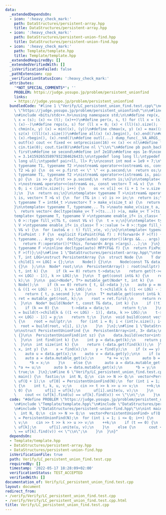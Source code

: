 ```yaml
---
data:
  _extendedDependsOn:
  - icon: ':heavy_check_mark:'
    path: DataStructures/persistent-array.hpp
    title: DataStructures/persistent-array.hpp
  - icon: ':heavy_check_mark:'
    path: DataStructures/persistent-union-find.hpp
    title: DataStructures/persistent-union-find.hpp
  - icon: ':heavy_check_mark:'
    path: Template/template.hpp
    title: Template/template.hpp
  _extendedRequiredBy: []
  _extendedVerifiedWith: []
  _isVerificationFailed: false
  _pathExtension: cpp
  _verificationStatusIcon: ':heavy_check_mark:'
  attributes:
    '*NOT_SPECIAL_COMMENTS*': ''
    PROBLEM: https://judge.yosupo.jp/problem/persistent_unionfind
    links:
    - https://judge.yosupo.jp/problem/persistent_unionfind
  bundledCode: "#line 1 \"Verify/LC_persistent_union_find.test.cpp\"\n#define PROBLEM\
    \ \"https://judge.yosupo.jp/problem/persistent_unionfind\"\n\n#line 1 \"Template/template.hpp\"\
    \n#include <bits/stdc++.h>\nusing namespace std;\n\n#define rep(x, s, t) for (ll\
    \ x = (s); (x) <= (t); (x)++)\n#define per(x, s, t) for (ll x = (s); (x) >= (t);\
    \ (x)--)\n#define reps(x, s) for (ll x = 0; (x) < (ll)(s).size(); (x)++)\n#define\
    \ chmin(x, y) (x) = min((x), (y))\n#define chmax(x, y) (x) = max((x), (y))\n#define\
    \ sz(x) ((ll)(x).size())\n#define all(x) (x).begin(), (x).end()\n#define rall(x)\
    \ (x).rbegin(), (x).rend()\n#define outl(...) dump_func(__VA_ARGS__)\n#define\
    \ outf(x) cout << fixed << setprecision(16) << (x) << nl\n#define fastio ios::sync_with_stdio(0);\
    \ cin.tie(0); cout.tie(0)\n#define nl \"\\n\"\n#define pb push_back\n#define fi\
    \ first\n#define se second\n#define inf 2e18\n#define eps 1e-9\nconst double PI\
    \ = 3.1415926535897932384626433;\n\ntypedef long long ll;\ntypedef unsigned long\
    \ long ull;\ntypedef pair<ll, ll> P;\n\nconst int mod = 1e9 + 7;\n\ntemplate<\
    \ typename T1, typename T2 >\nostream& operator<<(ostream& os, const pair< T1,\
    \ T2 >& p) {\n  os << p.first << \" \" << p.second;\n  return os;\n}\n\ntemplate<\
    \ typename T1, typename T2 >\nistream& operator>>(istream& is, pair< T1, T2 >&\
    \ p) {\n  is >> p.first >> p.second;\n  return is;\n}\n\ntemplate< typename T\
    \ >\nostream& operator<<(ostream& os, const vector< T >& v) {\n  for (int i =\
    \ 0; i < (int)v.size(); i++) {\n    os << v[i] << (i + 1 != v.size()?\" \":\"\"\
    );\n  }\n  return os;\n}\n\ntemplate< typename T >\nistream& operator>>(istream&\
    \ is, vector< T >& v) {\n  for (T& in : v) is >> in;\n  return is;\n}\n\ntemplate<\
    \ typename T = int64_t >\nvector< T > make_v(size_t a) {\n  return vector< T >(a);\n\
    }\n\ntemplate< typename T, typename... Ts >\nauto make_v(size_t a, Ts... ts) {\n\
    \  return vector< decltype(make_v< T >(ts...)) >(a, make_v< T >(ts...));\n}\n\n\
    template< typename T, typename V >\ntypename enable_if< is_class< T >::value ==\
    \ 0 >::type fill_v(T& t, const V& v) {\n  t = v;\n}\n\ntemplate< typename T, typename\
    \ V >\ntypename enable_if< is_class< T >::value != 0 >::type fill_v(T& t, const\
    \ V& v) {\n  for (auto& e : t) fill_v(e, v);\n}\n\ntemplate< typename F >\nstruct\
    \ FixPoint : F {\n  explicit FixPoint(F&& f) : F(forward< F >(f)) {}\n\n  template<\
    \ typename... Args >\n  decltype(auto) operator()(Args &&... args) const {\n \
    \   return F::operator()(*this, forward< Args >(args)...);\n  }\n};\n\ntemplate<\
    \ typename F >\ninline decltype(auto) MFP(F&& f) {\n  return FixPoint< F >{forward<\
    \ F >(f)};\n}\n#line 1 \"DataStructures/persistent-array.hpp\"\ntemplate<typename\
    \ T, int LOG>\nstruct PersistentArray {\n  struct Node {\n    T data;\n    Node*\
    \ child[1 << LOG] = {};\n\n    Node() {}\n\n    Node(const T& data) : data(data)\
    \ {}\n  };\n\n  Node* root;\n\n  PersistentArray() : root(nullptr) {}\n\n  T get(Node*\
    \ t, int k) {\n    if (k == 0) return t->data;\n    return get(t->child[k & ((1\
    \ << LOG) - 1)], k >> LOG);\n  }\n\n  T get(const int& k) {\n    return get(root,\
    \ k);\n  }\n\n  pair<Node*, T*> mutable_get(Node* t, int k) {\n    t = t?new Node(*t):new\
    \ Node();\n    if (k == 0) return { t, &t->data };\n    auto p = mutable_get(t->child[k\
    \ & ((1 << LOG) - 1)], k >> LOG);\n    t->child[k & ((1 << LOG) - 1)] = p.first;\n\
    \    return { t, p.second };\n  }\n\n  T* mutable_get(const int& k) {\n    auto\
    \ ret = mutable_get(root, k);\n    root = ret.first;\n    return ret.second;\n\
    \  }\n\n  Node* build(Node* t, const T& data, int k) {\n    if (!t) t = new Node();\n\
    \    if (k == 0) {\n      t->data = data;\n      return t;\n    }\n    auto p\
    \ = build(t->child[k & ((1 << LOG) - 1)], data, k >> LOG);\n    t->child[k & ((1\
    \ << LOG) - 1)] = p;\n    return t;\n  }\n\n  void build(const vector< T >& v)\
    \ {\n    root = nullptr;\n    for (int i = 0; i < (int)v.size(); i++) {\n    \
    \  root = build(root, v[i], i);\n    }\n  }\n};\n#line 1 \"DataStructures/persistent-union-find.hpp\"\
    \n\nstruct PersistentUnionFind {\n  PersistentArray<int, 3> data;\n\n  PersistentUnionFind()\
    \ {}\n\n  PersistentUnionFind(int sz) {\n    data.build(vector<int>(sz, -1));\n\
    \  }\n\n  int find(int k) {\n    int p = data.get(k);\n    return p >= 0?find(p):k;\n\
    \  }\n\n  int size(int k) {\n    return (-data.get(find(k)));\n  }\n\n  bool unite(int\
    \ x, int y) {\n    x = find(x);\n    y = find(y);\n    if (x == y) return false;\n\
    \    auto u = data.get(x);\n    auto v = data.get(y);\n\n    if (u < v) {\n  \
    \    auto a = data.mutable_get(x);\n      *a += v;\n      auto b = data.mutable_get(y);\n\
    \      *b = x;\n    }\n    else {\n      auto a = data.mutable_get(y);\n     \
    \ *a += u;\n      auto b = data.mutable_get(x);\n      *b = y;\n    }\n    return\
    \ true;\n  }\n};\n#line 6 \"Verify/LC_persistent_union_find.test.cpp\"\n\nint\
    \ main() {\n  fastio;\n  int N, Q;\n  cin >> N >> Q;\n  vector<PersistentUnionFind>\
    \ uf(Q + 1);\n  uf[0] = PersistentUnionFind(N);\n  for (int i = 1; i <= Q; i++)\
    \ {\n    int t, k, u, v;\n    cin >> t >> k >> u >> v;\n    ++k;\n    if (t ==\
    \ 0) {\n      uf[i] = uf[k];\n      uf[i].unite(u, v);\n    }\n    else {\n  \
    \    cout << (uf[k].find(u) == uf[k].find(v)) << \"\\n\";\n    }\n  }\n}\n"
  code: "#define PROBLEM \"https://judge.yosupo.jp/problem/persistent_unionfind\"\n\
    \n#include \"Template/template.hpp\"\n#include \"DataStructures/persistent-array.hpp\"\
    \n#include \"DataStructures/persistent-union-find.hpp\"\n\nint main() {\n  fastio;\n\
    \  int N, Q;\n  cin >> N >> Q;\n  vector<PersistentUnionFind> uf(Q + 1);\n  uf[0]\
    \ = PersistentUnionFind(N);\n  for (int i = 1; i <= Q; i++) {\n    int t, k, u,\
    \ v;\n    cin >> t >> k >> u >> v;\n    ++k;\n    if (t == 0) {\n      uf[i] =\
    \ uf[k];\n      uf[i].unite(u, v);\n    }\n    else {\n      cout << (uf[k].find(u)\
    \ == uf[k].find(v)) << \"\\n\";\n    }\n  }\n}"
  dependsOn:
  - Template/template.hpp
  - DataStructures/persistent-array.hpp
  - DataStructures/persistent-union-find.hpp
  isVerificationFile: true
  path: Verify/LC_persistent_union_find.test.cpp
  requiredBy: []
  timestamp: '2022-05-17 18:28:09+02:00'
  verificationStatus: TEST_ACCEPTED
  verifiedWith: []
documentation_of: Verify/LC_persistent_union_find.test.cpp
layout: document
redirect_from:
- /verify/Verify/LC_persistent_union_find.test.cpp
- /verify/Verify/LC_persistent_union_find.test.cpp.html
title: Verify/LC_persistent_union_find.test.cpp
---
```

